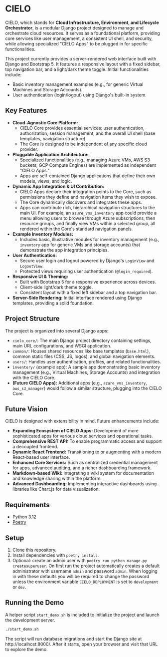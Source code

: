 # CIELO

CIELO, which stands for **Cloud Infrastructure, Environment, and Lifecycle Orchestrator**, is a modular Django project designed to manage and orchestrate cloud resources.
It serves as a foundational platform, providing core services like user management, a consistent UI shell, and security, while allowing specialized "CIELO Apps" to be plugged in for specific functionalities.

This project currently provides a server-rendered web interface built with Django and Bootstrap 5. It features a responsive layout with a fixed sidebar, top navigation bar, and a light/dark theme toggle. Initial functionalities include:
- Basic inventory management examples (e.g., for generic Virtual Machines and Storage Accounts).
- User authentication (login/logout) using Django's built-in system.

## Key Features

*   **Cloud-Agnostic Core Platform:**
    *   CIELO Core provides essential services: user authentication, authorization, session management, and the overall UI shell (base templates, navigation structure).
    *   The Core is designed to be independent of any specific cloud provider.
*   **Pluggable Application Architecture:**
    *   Specialized functionalities (e.g., managing Azure VMs, AWS S3 buckets, GCP Compute Engines) are implemented as independent "CIELO Apps."
    *   Apps are self-contained Django applications that define their own models, views, and logic.
*   **Dynamic App Integration & UI Contribution:**
    *   CIELO Apps declare their integration points to the Core, such as permissions they define and navigation items they wish to expose.
    *   The Core dynamically discovers and integrates these apps.
    *   Apps can contribute rich, hierarchical navigation structures to the main UI. For example, an `azure_vms_inventory` app could provide a menu allowing users to browse through Azure subscriptions, then resource groups, and finally view VMs within a selected group, all rendered within the Core's standard navigation panels.
*   **Example Inventory Modules:**
    *   Includes basic, illustrative modules for inventory management (e.g., `inventory` app for generic VMs and storage accounts) that demonstrate the app integration principles.
*   **User Authentication:**
    *   Secure user login and logout powered by Django's `LoginView` and `LogoutView`.
    *   Protected views requiring user authentication (`@login_required`).
*   **Responsive UI & Theming:**
    *   Built with Bootstrap 5 for a responsive experience across devices.
    *   Client-side light/dark theme toggle.
    *   Consistent layout with a fixed left sidebar and a top navigation bar.
*   **Server-Side Rendering:** Initial interface rendered using Django templates, providing a solid foundation.

## Project Structure

The project is organized into several Django apps:

*   `cielo_core/`: The main Django project directory containing settings, main URL configurations, and WSGI application.
*   `common/`: Houses shared resources like base templates (`base.html`), common static files (CSS, JS, logos), and global navigation elements.
*   `users/`: Handles user authentication, profiles, and related functionalities.
*   `inventory/` (example app): A sample app demonstrating basic inventory management (e.g., Virtual Machines, Storage Accounts) and integration with the CIELO Core.
*   **(Future CIELO Apps):** Additional apps (e.g., `azure_vms_inventory`, `aws_s3_manager`) would follow a similar structure, plugging into the CIELO Core.

## Future Vision

CIELO is designed with extensibility in mind. Future enhancements include:

*   **Expanding Ecosystem of CIELO Apps:** Development of more sophisticated apps for various cloud services and operational tasks.
*   **Comprehensive REST API:** To enable programmatic access and support a decoupled frontend.
*   **Dynamic React Frontend:** Transitioning to or augmenting with a modern React-based user interface.
*   **Enhanced Core Services:** Such as centralized credential management for apps, advanced auditing, and a richer dashboarding framework.
*   **Markdown-based Wiki:** Integrating a wiki system for documentation and knowledge sharing within the platform.
*   **Advanced Dashboarding:** Implementing interactive dashboards using libraries like Chart.js for data visualization.

## Requirements

- Python 3.12
- [Poetry](https://python-poetry.org/)

## Setup

1. Clone this repository.
2. Install dependencies with `poetry install`.
3. Optional: create an admin user with `poetry run python manage.py createsuperuser`.
   On first run the project automatically creates a default administrator with
   username `admin` and password `admin`. When logging in with these defaults you
   will be required to change the password unless the environment variable
   `CIELO_DEPLOYMENT` is set to `development` or `dev`.

## Running the Demo

A helper script `start_demo.sh` is included to initialize the project and launch the development server.

```bash
./start_demo.sh
```

The script will run database migrations and start the Django site at http://localhost:8000/. After it starts, open your browser and visit that URL to explore the demo.
